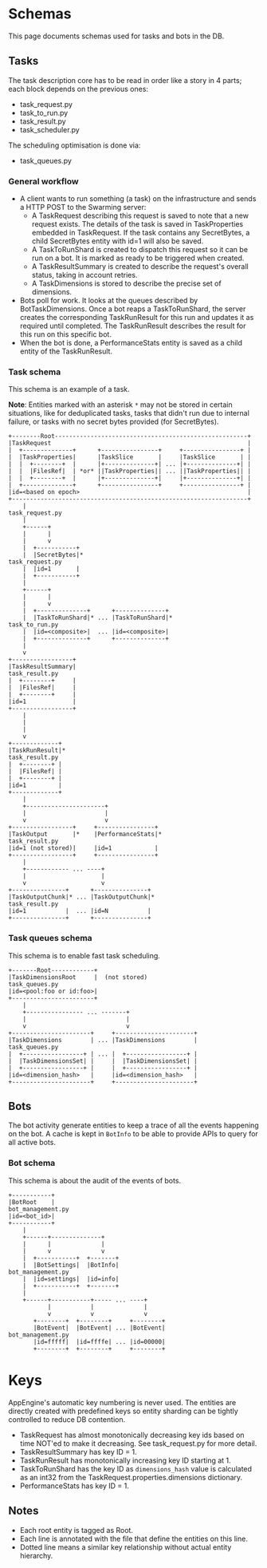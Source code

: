 # Schemas

This page documents schemas used for tasks and bots in the DB.


## Tasks

The task description core has to be read in order like a story in 4 parts; each
block depends on the previous ones:

  - task_request.py
  - task_to_run.py
  - task_result.py
  - task_scheduler.py

The scheduling optimisation is done via:

  - task_queues.py


### General workflow

  - A client wants to run something (a task) on the infrastructure and sends a
    HTTP POST to the Swarming server:
    - A TaskRequest describing this request is saved to note that a new request
      exists. The details of the task is saved in TaskProperties embedded in
      TaskRequest. If the task contains any SecretBytes, a child SecretBytes
      entity with id=1 will also be saved.
    - A TaskToRunShard is created to dispatch this request so it can be run on a
      bot. It is marked as ready to be triggered when created.
    - A TaskResultSummary is created to describe the request's overall status,
      taking in account retries.
    - A TaskDimensions is stored to describe the precise set of dimensions.
  - Bots poll for work. It looks at the queues described by BotTaskDimensions.
    Once a bot reaps a TaskToRunShard, the server creates the corresponding
    TaskRunResult for this run and updates it as required until completed. The
    TaskRunResult describes the result for this run on this specific bot.
  - When the bot is done, a PerformanceStats entity is saved as a child entity
    of the TaskRunResult.


### Task schema

This schema is an example of a task.

**Note**: Entities marked with an asterisk `*` may not be stored in certain
situations, like for deduplicated tasks, tasks that didn't run due to internal
failure, or tasks with no secret bytes provided (for SecretBytes).

    +--------Root------------------------------------------------------+
    |TaskRequest                                                       |
    |  +--------------+      +----------------+     +----------------+ |
    |  |TaskProperties|      |TaskSlice       |     |TaskSlice       | |
    |  |  +--------+  |      |+--------------+| ... |+--------------+| |
    |  |  |FilesRef|  | *or* ||TaskProperties|| ... ||TaskProperties|| |
    |  |  +--------+  |      |+--------------+|     |+--------------+| |
    |  +--------------+      +----------------+     +----------------+ |
    |id=<based on epoch>                                               |
    +------------------------------------------------------------------+
        |                                                        task_request.py
        |
        +------+
        |      |
        |      v
        |  +-----------+
        |  |SecretBytes|*                                        task_request.py
        |  |id=1       |
        |  +-----------+
        |
        +------+
        |      |
        |      v
        |  +--------------+      +--------------+
        |  |TaskToRunShard|* ... |TaskToRunShard|*                task_to_run.py
        |  |id=<composite>|  ... |id=<composite>|
        |  +--------------+      +--------------+
        |
        v
    +-----------------+
    |TaskResultSummary|                                           task_result.py
    |  +--------+     |
    |  |FilesRef|     |
    |  +--------+     |
    |id=1             |
    +-----------------+
        |
        |
        |
        v
    +-------------+
    |TaskRunResult|*                                              task_result.py
    |  +--------+ |
    |  |FilesRef| |
    |  +--------+ |
    |id=1         |
    +-------------+
        |
        +----------------------+
        |                      |
        v                      v
    +-----------------+     +----------------+
    |TaskOutput       |*    |PerformanceStats|*                   task_result.py
    |id=1 (not stored)|     |id=1            |
    +-----------------+     +----------------+
        |
        +------------ ... ----+
        |                     |
        v                     v
    +---------------+      +---------------+
    |TaskOutputChunk|* ... |TaskOutputChunk|*                     task_result.py
    |id=1           |  ... |id=N           |
    +---------------+      +---------------+


### Task queues schema

This schema is to enable fast task scheduling.

    +-------Root------------+
    |TaskDimensionsRoot     |  (not stored)                       task_queues.py
    |id=<pool:foo or id:foo>|
    +-----------------------+
        |
        +---------------- ... -------+
        |                            |
        v                            v
    +----------------------+     +----------------------+
    |TaskDimensions        | ... |TaskDimensions        |         task_queues.py
    |  +-----------------+ | ... |  +-----------------+ |
    |  |TaskDimensionsSet| |     |  |TaskDimensionsSet| |
    |  +-----------------+ |     |  +-----------------+ |
    |id=<dimension_hash>   |     |id=<dimension_hash>   |
    +----------------------+     +----------------------+


## Bots

The bot activity generate entities to keep a trace of all the events happening
on the bot. A cache is kept in `BotInfo` to be able to provide APIs to query for
all active bots.


### Bot schema

This schema is about the audit of the events of bots.

    +-----------+
    |BotRoot    |                                              bot_management.py
    |id=<bot_id>|
    +-----------+
        |
        +------+--------------+
        |      |              |
        |      v              v
        |  +-----------+  +-------+
        |  |BotSettings|  |BotInfo|                            bot_management.py
        |  |id=settings|  |id=info|
        |  +-----------+  +-------+
        |
        +------+-----------+----- ... ----+
               |           |              |
               v           v              v
           +--------+  +--------+     +--------+
           |BotEvent|  |BotEvent| ... |BotEvent|               bot_management.py
           |id=fffff|  |id=ffffe| ... |id=00000|
           +--------+  +--------+     +--------+


# Keys

AppEngine's automatic key numbering is never used. The entities are directly
created with predefined keys so entity sharding can be tightly controlled to
reduce DB contention.

  - TaskRequest has almost monotonically decreasing key ids based on time NOT'ed
    to make it decreasing. See task_request.py for more detail.
  - TaskResultSummary has key ID = 1.
  - TaskRunResult has monotonically increasing key ID starting at 1.
  - TaskToRunShard has the key ID as `dimensions_hash` value is calculated as an
    int32 from the TaskRequest.properties.dimensions dictionary.
  - PerformanceStats has key ID = 1.

## Notes

  - Each root entity is tagged as Root.
  - Each line is annotated with the file that define the entities on this line.
  - Dotted line means a similar key relationship without actual entity
    hierarchy.
